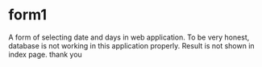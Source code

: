 # form1
A form of selecting date and days in web application.
To be very honest, database is not working in this application properly.
Result is not shown in index page.
thank you
